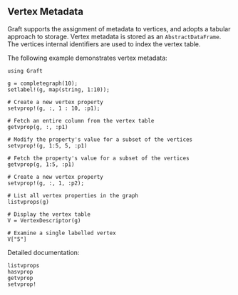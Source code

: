 ## Vertex Metadata

Graft supports the assignment of metadata to vertices, and adopts a tabular approach
to storage. Vertex metadata is stored as an `AbstractDataFrame`. The vertices
internal identifiers are used to index the vertex table.

The following example demonstrates vertex metadata:

```@repl
using Graft

g = completegraph(10);
setlabel!(g, map(string, 1:10));

# Create a new vertex property
setvprop!(g, :, 1 : 10, :p1);

# Fetch an entire column from the vertex table
getvprop(g, :, :p1)

# Modify the property's value for a subset of the vertices
setvprop!(g, 1:5, 5, :p1)

# Fetch the property's value for a subset of the vertices
getvprop(g, 1:5, :p1)

# Create a new vertex property
setvprop!(g, :, 1, :p2);

# List all vertex properties in the graph
listvprops(g)

# Display the vertex table
V = VertexDescriptor(g)

# Examine a single labelled vertex
V["5"]
```

Detailed documentation:
```@docs
listvprops
hasvprop
getvprop
setvprop!
```
